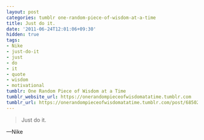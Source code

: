 ```yaml
---
layout: post
categories: tumblr one-random-piece-of-wisdom-at-a-time
title: Just do it.
date: '2011-06-24T12:01:06+09:30'
hidden: true
tags:
- Nike
- just-do-it
- just
- do
- it
- quote
- wisdom
- motivational
tumblr: One Random Piece of Wisdom at a Time
tumblr_website_url: https://onerandompieceofwisdomatatime.tumblr.com
tumblr_url: https://onerandompieceofwisdomatatime.tumblr.com/post/6850289681/just-do-it
---
```

> Just do it.

—Nike
